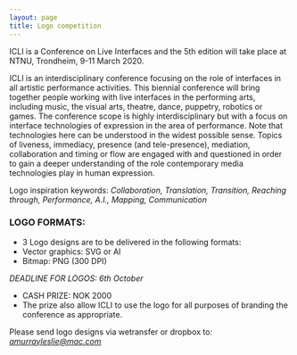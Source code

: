 ```yaml
---
layout: page
title: Logo competition
---
```


ICLI is a Conference on Live Interfaces and the 5th edition will take place at NTNU, Trondheim, 9-11 March 2020.  

ICLI is an interdisciplinary conference focusing on the role of interfaces in all artistic performance activities. 
This biennial conference will bring together people working with live interfaces in the performing arts, including music, the visual arts, 
theatre, dance, puppetry, robotics or games. The conference scope is highly interdisciplinary but with a focus on interface technologies of 
expression in the area of performance. Note that technologies here can be understood in the widest possible sense. Topics of liveness, immediacy, presence (and tele-presence), 
mediation, collaboration and timing or flow are engaged with and questioned in order to gain a deeper understanding of the role contemporary 
media technologies play in human expression.

Logo inspiration keywords: _Collaboration, Translation, Transition, Reaching through, Performance, A.I., Mapping, Communication_

### LOGO FORMATS:
* 3 Logo designs are to be delivered in the following formats:
* Vector graphics: SVG or AI
* Bitmap: PNG (300 DPI)

*DEADLINE FOR LOGOS: 6th October*

* CASH PRIZE: NOK 2000
* The prize also allow ICLI to use the logo for all purposes of branding the conference as appropriate.

Please send logo designs via wetransfer or dropbox to:  
*amurrayleslie@mac.com*
